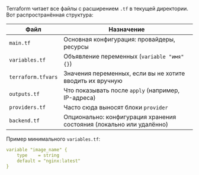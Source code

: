 Terraform читает все файлы с расширением `.tf` в текущей директории. Вот распространённая структура:

|Файл|Назначение|
|---|---|
|`main.tf`|Основная конфигурация: провайдеры, ресурсы|
|`variables.tf`|Объявление переменных (`variable "имя" {}`)|
|`terraform.tfvars`|Значения переменных, если вы не хотите вводить их вручную|
|`outputs.tf`|Что показывать после `apply` (например, IP-адреса)|
|`providers.tf`|Часто сюда выносят блоки `provider`|
|`backend.tf`|Опционально: конфигурация хранения состояния (локально или удалённо)|
Пример минимального `variables.tf`:

```yaml
variable "image_name" { 
	type    = string   
	default = "nginx:latest" 
}
```